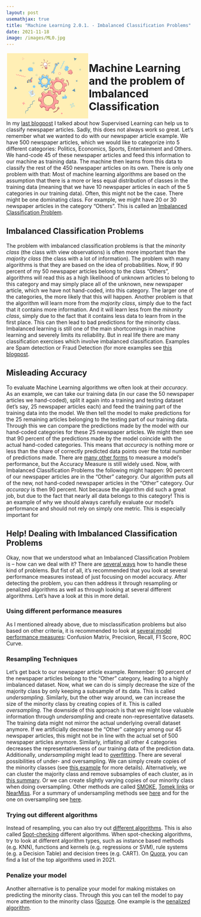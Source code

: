 ```yaml
---
layout: post
usemathjax: true 
title: "Machine Learning 2.0.1. - Imbalanced Classification Problems"
date: 2021-11-18
image: /images/ML0.jpg
---
```


<img src="/images/ImbalancedClassification.png" alt="ML" style="float:left;margin: 2px 2px 2px 2px;max-width:43%;"/>


# Machine Learning and the problem of Imbalanced Classification
In my [last blogpost](https://brittarude.github.io/blog/2021/11/18/supervised-learning) I talked about how Supervised Learning can help us to classify newspaper articles. Sadly, this does not always work so great. Let’s remember what we wanted to do with our newspaper article example. We have 500 newspaper articles, which we would like to categorize into 5 different categories: Politics, Economics, Sports, Entertainment and Others. We hand-code 45 of these newspaper articles and feed this information to our machine as training data. The  machine then learns from this data to classify the rest of the 450 newspaper articles on its own. There is only one problem with that: Most of machine learning algorithms are based on the assumption that there is a more or less equal distribution of classes in the training data (meaning that we have 10 newspaper articles in each of the 5 categories in our training data). Often, this might not be the case. There might be one dominating class. For example, we might have 20 or 30 newspaper articles in the category “Others”. This is called an [Imbalanced Classification Problem]( https://machinelearningmastery.com/what-is-imbalanced-classification/).
## Imbalanced Classification Problems 
The problem with imbalanced classification problems is that the *minority class* (the class with view observations) is often more important than the *majority class* (the class with a lot of information). The problem with many algorithms is that they are based on the idea of probabilities. Now, if 90 percent of my 50 newspaper articles belong to the class “Others”, algorithms will read this as a high likelihood of unknown articles to belong to this category and may simply place all of the unknown, new newspaper article, which we have not hand-coded, into this category. The larger one of the categories, the more likely that this will happen. 
Another problem is that the algorithm will learn more from the *majority class*, simply due to the fact that it contains more information. And it will learn less from the *minority class*, simply due to the fact that it contains less data to learn from in the first place. This can then lead to bad predictions for the minority class.  
Imbalanced learning is still one of the main shortcomings in machine learning and severely limits its reliability. But in real life there are many classification exercises which involve imbalanced classification. Examples are Spam detection or Fraud Detection (for more examples see [this blogpost]( https://machinelearningmastery.com/what-is-imbalanced-classification/). 
## Misleading Accuracy 
To evaluate Machine Learning algorithms we often look at their *accuracy*. As an example, we can take our training data (in our case the 50 newspaper articles we hand-coded), split it again into a training and testing dataset (let’s say, 25 newspaper articles each) and feed the training part of the training data into the model. We then tell the model to make predictions for the 25 remaining articles belonging to the testing part of our training data. Through this we can compare the predictions made by the model with our hand-coded categories for these 25 newspaper articles. We might then see that 90 percent of the predictions made by the model coincide with the actual hand-coded categories. This means that *accuracy* is nothing more or less than the share of correctly predicted data points over the total number of predictions made. There are [many other forms](https://algorithmia.com/blog/the-value-of-model-accuracy) to measure a model’s performance, but the Accuracy Measure is still widely used. 
Now, with Imbalanced Classification Problems the following might happen: 90 percent of our newspaper articles are in the “Other” category. Our algorithm puts all of the new, not hand-coded newspaper articles in the “Other” category. Our *accuracy* is then 90 percent. Not because the algorithm did such a great job, but due to the fact that nearly all data belongs to this category! This is an example of why we should always carefully evaluate our model’s performance and should not rely on simply one metric. This is especially important for 
## Help! Dealing with Imbalanced Classification Problems
Okay, now that we understood what an Imbalanced Classification Problem is – how can we deal with it? There are [several ways](https://www.analyticsvidhya.com/blog/2020/07/10-techniques-to-deal-with-class-imbalance-in-machine-learning/) how to handle these kind of problems. But fist of all, it’s recommended that you look at several performance measures instead of just focusing on model accuracy. After detecting the problem, you can then address it through resampling or penalized algorithms as well as through looking at several different algorithms. Let’s have a look at this in more detail. 
### Using different performance measures 
As I mentioned already above, due to misclassification problems but also based on other criteria, it is recommended to look at [several model performance measures]( https://www.analyticsvidhya.com/blog/2020/07/10-techniques-to-deal-with-class-imbalance-in-machine-learning/): Confusion Matrix, Precision, Recall, F1 Score, ROC Curve.  
### Resampling Techniques 
Let’s get back to our newspaper article example. Remember: 90 percent of the newspaper articles belong to the “Other” category, leading to a highly imbalanced dataset. Now, what we can do is simply decrease the size of the majority class by only keeping a subsample of its data. This is called *undersampling*. Similarly, but the other way around, we can increase the size of the minority class by creating copies of it. This is called *oversampling*. The downside of this approach is that we might lose valuable information through *undersampling* and create non-representative datasets. The training data might not mirror the actual underlying overall dataset anymore. If we artificially decrease the “Other” category among our 45 newspaper articles, this might not be in line with the actual set of 500 newspaper articles anymore. Similarly, inflating all other 4 categories decreases the representativeness of our training data of the prediction data. Additionally, *undersampling* might lead to [overfitting](https://brittarude.github.io/blog/2021/11/18/supervised-learning). 
There are several possibilities of under- and oversampling. We can simply create copies of the minority classes (see [this example](https://medium.com/analytics-vidhya/undersampling-and-oversampling-an-old-and-a-new-approach-4f984a0e8392) for more details). Alternatively, we can cluster the majority class and remove subsamples of each cluster, as in [this summary](https://www.analyticsvidhya.com/blog/2020/07/10-techniques-to-deal-with-class-imbalance-in-machine-learning/). Or we can create slightly varying copies of our minority class when doing oversampling. Other methods are called [SMOKE]( https://machinelearningmastery.com/smote-oversampling-for-imbalanced-classification/), [Tomek links](https://www.analyticsvidhya.com/blog/2020/07/10-techniques-to-deal-with-class-imbalance-in-machine-learning/) or [NearMiss](https://imbalanced-learn.org/dev/references/generated/imblearn.under_sampling.NearMiss.html). For a summary of undersampling methods see [here](https://imbalanced-learn.org/dev/references/generated/imblearn.under_sampling.NearMiss.html) and for the one on oversampling see [here]( https://imbalanced-learn.org/dev/references/over_sampling.html).     
### Trying out different algorithms 
Instead of resampling, you can also try out [different algorithms](https://machinelearningmastery.com/tactics-to-combat-imbalanced-classes-in-your-machine-learning-dataset/). This is also called [Spot-checking]( https://machinelearningmastery.com/why-you-should-be-spot-checking-algorithms-on-your-machine-learning-problems/) different algorithms. When spot-checking algorithms, try to look at different algorithm types, such as instance based methods (e.g. KNN), functions and kernels (e.g. regressions or SVM), rule systems (e.g. a Decision Table) and decision trees (e.g. CART). On [Quora]( https://www.quora.com/Machine-Learning/What-are-some-machine-learning-algorithms-that-you-should-always-have-a-strong-understanding-of-and-why), you can find a list of the top algorithms used in 2021. 
### Penalize your model
Another alternative is to penalize your model for making mistakes on predicting the minority class. Through this you can tell the model to pay more attention to the minority class ([Source](https://machinelearningmastery.com/tactics-to-combat-imbalanced-classes-in-your-machine-learning-dataset/). One example is the [penalized algorithm](https://www.analyticsvidhya.com/blog/2020/07/10-techniques-to-deal-with-class-imbalance-in-machine-learning/). 

